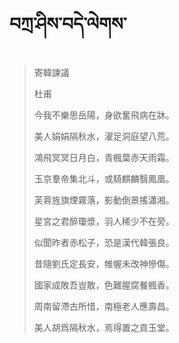 # བཀྲ་ཤིས་བདེ་ལེགས་
> 寄韓諫議
> 
> 杜甫
> 
> 今我不樂思岳陽，身欲奮飛病在牀。
> 
> 美人娟娟隔秋水，濯足洞庭望八荒。
> 
> 鴻飛冥冥日月白，青楓葉赤天雨霜。
> 
> 玉京羣帝集北斗，或騎麒麟翳鳳凰。
> 
> 芙蓉旌旗煙霧落，影動倒景搖瀟湘。
> 
> 星宮之君醉瓊漿，羽人稀少不在旁。
> 
> 似聞昨者赤松子，恐是漢代韓張良。
> 
> 昔隨劉氏定長安，帷幄未改神慘傷。
> 
> 國家成敗吾豈敢，色難腥腐餐楓香。
> 
> 周南留滯古所惜，南極老人應壽昌。
> 
> 美人胡爲隔秋水，焉得置之貢玉堂。
>